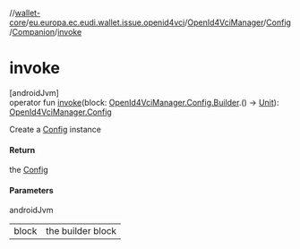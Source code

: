 //[wallet-core](../../../../../index.md)/[eu.europa.ec.eudi.wallet.issue.openid4vci](../../../index.md)/[OpenId4VciManager](../../index.md)/[Config](../index.md)/[Companion](index.md)/[invoke](invoke.md)

# invoke

[androidJvm]\
operator fun [invoke](invoke.md)(block: [OpenId4VciManager.Config.Builder](../-builder/index.md).() -&gt; [Unit](https://kotlinlang.org/api/latest/jvm/stdlib/kotlin/-unit/index.html)): [OpenId4VciManager.Config](../index.md)

Create a [Config](../index.md) instance

#### Return

the [Config](../index.md)

#### Parameters

androidJvm

| | |
|---|---|
| block | the builder block |
